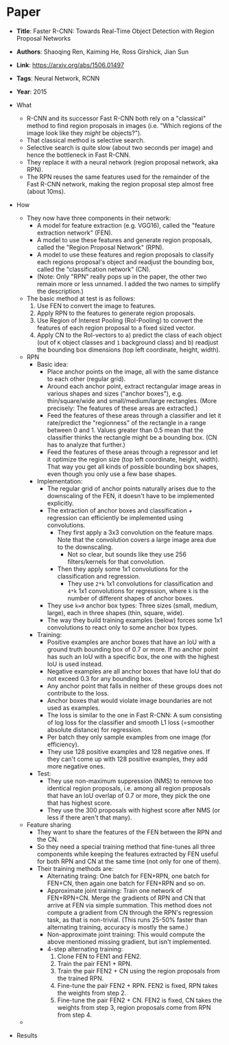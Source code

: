 # Paper

* **Title**: Faster R-CNN: Towards Real-Time Object Detection with Region Proposal Networks
* **Authors**: Shaoqing Ren, Kaiming He, Ross Girshick, Jian Sun
* **Link**: https://arxiv.org/abs/1506.01497
* **Tags**: Neural Network, RCNN
* **Year**: 2015

* What
  * R-CNN and its successor Fast R-CNN both rely on a "classical" method to find region proposals in images (i.e. "Which regions of the image look like they *might* be objects?").
  * That classical method is selective search.
  * Selective search is quite slow (about two seconds per image) and hence the bottleneck in Fast R-CNN.
  * They replace it with a neural network (region proposal network, aka RPN).
  * The RPN reuses the same features used for the remainder of the Fast R-CNN network, making the region proposal step almost free (about 10ms).

* How
  * They now have three components in their network:
    * A model for feature extraction (e.g. VGG16), called the "feature extraction network" (FEN).
    * A model to use these features and generate region proposals, called the "Region Proposal Network" (RPN).
    * A model to use these features and region proposals to classify each regions proposal's object and readjust the bounding box, called the "classification network" (CN).
    * (Note: Only "RPN" really pops up in the paper, the other two remain more or less unnamed. I added the two names to simplify the description.)
  * The basic method at test is as follows:
    1. Use FEN to convert the image to features.
    2. Apply RPN to the features to generate region proposals.
    3. Use Region of Interest Pooling (RoI-Pooling) to convert the features of each region proposal to a fixed sized vector.
    4. Apply CN to the RoI-vectors to a) predict the class of each object (out of `K` object classes and `1` background class) and b) readjust the bounding box dimensions (top left coordinate, height, width).
  * RPN
    * Basic idea:
      * Place anchor points on the image, all with the same distance to each other (regular grid).
      * Around each anchor point, extract rectangular image areas in various shapes and sizes ("anchor boxes"), e.g. thin/square/wide and small/medium/large rectangles. (More precisely: The features of these areas are extracted.)
      * Feed the features of these areas through a classifier and let it rate/predict the "regionness" of the rectangle in a range between 0 and 1. Values greater than 0.5 mean that the classifier thinks the rectangle might be a bounding box. (CN has to analyze that further.)
      * Feed the features of these areas through a regressor and let it optimize the region size (top left coordinate, height, width). That way you get all kinds of possible bounding box shapes, even though you only use a few base shapes.
    * Implementation:
      * The regular grid of anchor points naturally arises due to the downscaling of the FEN, it doesn't have to be implemented explicitly.
      * The extraction of anchor boxes and classification + regression can efficiently be implemented using convolutions.
        * They first apply a 3x3 convolution on the feature maps. Note that the convolution covers a large image area due to the downscaling.
          * Not so clear, but sounds like they use 256 filters/kernels for that convolution.
        * Then they apply some 1x1 convolutions for the classification and regression.
          * They use `2*k` 1x1 convolutions for classification and `4*k` 1x1 convolutions for regression, where `k` is the number of different shapes of anchor boxes.
      * They use `k=9` anchor box types: Three sizes (small, medium, large), each in three shapes (thin, square, wide).
      * The way they build training examples (below) forces some 1x1 convolutions to react only to some anchor box types.
    * Training:
      * Positive examples are anchor boxes that have an IoU with a ground truth bounding box of 0.7 or more. If no anchor point has such an IoU with a specific box, the one with the highest IoU is used instead.
      * Negative examples are all anchor boxes that have IoU that do not exceed 0.3 for any bounding box.
      * Any anchor point that falls in neither of these groups does not contribute to the loss.
      * Anchor boxes that would violate image boundaries are not used as examples.
      * The loss is similar to the one in Fast R-CNN: A sum consisting of log loss for the classifier and smooth L1 loss (=smoother absolute distance) for regression.
      * Per batch they only sample examples from one image (for efficiency).
      * They use 128 positive examples and 128 negative ones. If they can't come up with 128 positive examples, they add more negative ones.
    * Test:
      * They use non-maximum suppression (NMS) to remove too identical region proposals, i.e. among all region proposals that have an IoU overlap of 0.7 or more, they pick the one that has highest score.
      * They use the 300 proposals with highest score after NMS (or less if there aren't that many).
  * Feature sharing
    * They want to share the features of the FEN between the RPN and the CN.
    * So they need a special training method that fine-tunes all three components while keeping the features extracted by FEN useful for both RPN and CN at the same time (not only for one of them).
    * Their training methods are:
      * Alternating traing: One batch for FEN+RPN, one batch for FEN+CN, then again one batch for FEN+RPN and so on.
      * Approximate joint training: Train one network of FEN+RPN+CN. Merge the gradients of RPN and CN that arrive at FEN via simple summation. This method does not compute a gradient from CN through the RPN's regression task, as that is non-trivial. (This runs 25-50% faster than alternating training, accuracy is mostly the same.)
      * Non-approximate joint training: This would compute the above mentioned missing gradient, but isn't implemented.
      * 4-step alternating training:
        1. Clone FEN to FEN1 and FEN2.
        2. Train the pair FEN1 + RPN.
        3. Train the pair FEN2 + CN using the region proposals from the trained RPN.
        4. Fine-tune the pair FEN2 + RPN. FEN2 is fixed, RPN takes the weights from step 2.
        5. Fine-tune the pair FEN2 + CN. FEN2 is fixed, CN takes the weights from step 3, region proposals come from RPN from step 4.
  * 

* Results
